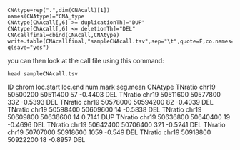 ```
CNAtype=rep(".",dim(CNAcall)[1])
names(CNAtype)="CNA_type
CNAtype[CNAcall[,6] >= duplicationTh]="DUP"
CNAtype[CNAcall[,6] <= deletionTh]="DEL"
CNAcallfinal=cbind(CNAcall,CNAtype)
write.table(CNAcallfinal,"sampleCNAcall.tsv",sep="\t",quote=F,co.names=T,row.names=F)
q(save="yes")
```

you can then look at the call file using this command:

```
head sampleCNAcall.tsv
```

ID	chrom	loc.start	loc.end	num.mark	seg.mean	CNAtype
TNratio	chr19	50500200	50511400	57	-0.4403	DEL
TNratio	chr19	50511600	50577800	332	-0.5393	DEL
TNratio	chr19	50578000	50594200	82	-0.4039	DEL
TNratio	chr19	50598400	50609600	14	-0.5838	DEL
TNratio	chr19	50609800	50636600	14	0.7141	DUP
TNratio	chr19	50636800	50640400	19	-0.4696	DEL
TNratio	chr19	50642400	50706400	321	-0.5241	DEL
TNratio	chr19	50707000	50918600	1059	-0.549	DEL
TNratio	chr19	50918800	50922200	18	-0.8957	DEL